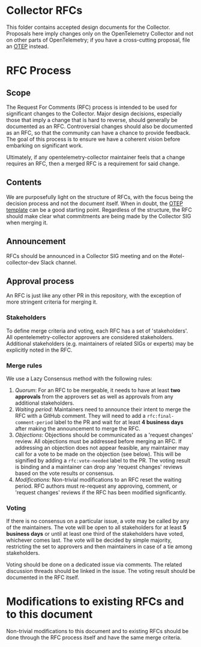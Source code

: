 # Collector RFCs

This folder contains accepted design documents for the Collector. Proposals here imply changes only
on the OpenTelemetry Collector and not on other parts of OpenTelemetry; if you have a cross-cutting
proposal, file an [OTEP][1] instead.

# RFC Process

## Scope

The Request For Comments (RFC) process is intended to be used for significant changes to the Collector. Major design
decisions, especially those that imply a change that is hard to reverse, should generally be
documented as an RFC. Controversial changes should also be documented as an RFC, so that the
community can have a chance to provide feedback. The goal of this process is to ensure we have a
coherent vision before embarking on significant work.

Ultimately, if any opentelemetry-collector maintainer feels that a change requires an RFC, then a
merged RFC is a requirement for said change.

## Contents

We are purposefully light on the structure of RFCs, with the focus being the decision process and
not the document itself. When in doubt, the [OTEP template][2] can be a good starting point.
Regardless of the structure, the RFC should make clear what commitments are being made by the
Collector SIG when merging it.

## Announcement

RFCs should be announced in a Collector SIG meeting and on the #otel-collector-dev Slack channel.

## Approval process

An RFC is just like any other PR in this repository, with the exception of more stringent criteria
for merging it.

### Stakeholders

To define merge criteria and voting, each RFC has a set of 'stakeholders'. All
opentelemetry-collector approvers are considered stakeholders. Additional stakeholders (e.g.
maintainers of related SIGs or experts) may be explicitly noted in the RFC.

### Merge rules

We use a Lazy Consensus method with the following rules:

1. *Quorum*: For an RFC to be mergeable, it needs to have at least **two approvals** from the
   approvers set as well as approvals from any additional stakeholders.
2. *Waiting period*: Maintainers need to announce their intent to merge the RFC with a GitHub
   comment. They will need to add a `rfc:final-comment-period` label to the PR and wait for at least
   **4 business days** after making the announcement to merge the RFC.
3. *Objections*: Objections should be communicated as a 'request changes' review. All objections
   must be addressed before merging an RFC. If addressing an objection does not appear feasible, any
   maintainer may call for a vote to be made on the objection (see below). This will be signified by
   adding a `rfc:vote-needed` label to the PR. The voting result is binding and a maintainer can
   drop any 'request changes' reviews based on the vote results or consensus.
4. *Modifications*: Non-trivial modifications to an RFC reset the waiting period. RFC authors must
   re-request any approving, comment, or 'request changes' reviews if the RFC has been modified significantly.

### Voting

If there is no consensus on a particular issue, a vote may be called by any of the maintainers. The
vote will be open to all stakeholders for at least **5 business days** or until at least one third
of the stakeholders have voted, whichever comes last. The vote will be decided by simple majority,
restricting the set to approvers and then maintainers in case of a tie among stakeholders.

Voting should be done on a dedicated issue via comments. The related discussion threads should be
linked in the issue. The voting result should be documented in the RFC itself.

# Modifications to existing RFCs and to this document

Non-trivial modifications to this document and to existing RFCs should be done through the RFC
process itself and have the same merge criteria.

[1]: https://github.com/open-telemetry/oteps
[2]: https://github.com/open-telemetry/oteps/blob/main/0000-template.md
